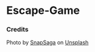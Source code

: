 # Escape-Game

### Credits 
Photo by <a href="https://unsplash.com/@catauggie?utm_content=creditCopyText&utm_medium=referral&utm_source=unsplash">SnapSaga</a> on <a href="https://unsplash.com/photos/a-rainbow-in-the-sky-over-a-field-bAym4VVqVJg?utm_content=creditCopyText&utm_medium=referral&utm_source=unsplash">Unsplash</a>